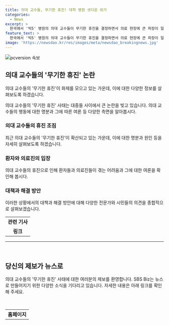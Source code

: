 ```yaml
---
title: 의대 교수들, 무기한 휴진! 대학 병원 셧다운 위기
categories:
  - News
excerpt: >
  한국에서 '빅5' 병원의 의대 교수들이 무기한 휴진을 결정하면서 의료 현장에 큰 파장이 일고 있다. 환자들은 의료진의 불법 행동을 규탄하고, 간호사들은 교수들이 직접 진료 일정을 바꾸어야 한다고 주장하며 논란이 계속되고 있다. 의대 교수들의 무기한 휴진 결정이 진료 밀림을 야기하고, 환자들의 눈물로 이어지는 상황이 전면 취재되고 있다.
feature_text: >
  한국에서 '빅5' 병원의 의대 교수들이 무기한 휴진을 결정하면서 의료 현장에 큰 파장이 일고 있다. 환자들은 의료진의 불법 행동을 규탄하고, 간호사들은 교수들이 직접 진료 일정을 바꾸어야 한다고 주장하며 논란이 계속되고 있다. 의대 교수들의 무기한 휴진 결정이 진료 밀림을 야기하고, 환자들의 눈물로 이어지는 상황이 전면 취재되고 있다.
image: 'https://newsdao.kr/res/images/meta/newsdao_breakingnews.jpg'
---
```


<p><img src="https://newsdao.kr/res/images/meta/newsdao_breakingnews.jpg" alt="pcversion 속보" /></p>

<h2 data-ke-size="size26">의대 교수들의 '무기한 휴진' 논란</h2>

<p>의대 교수들의 '무기한 휴진'이 화제를 모으고 있는 가운데, 이에 대한 다양한 정보를 살펴보도록 하겠습니다.</p>

<p data-ke-size="size16">의대 교수들의 '무기한 휴진' 사태는 대중들 사이에서 큰 논란을 빚고 있습니다. 의대 교수들의 행동에 대한 명분과 그에 따른 여론 등 다양한 측면을 알아봅시다.</p>

<h3>의대 교수들의 휴진 조짐</h3>

<p data-ke-size="size16">최근 의대 교수들의 '무기한 휴진'이 확산되고 있는 가운데, 이에 대한 명분과 원인 등을 자세히 살펴보도록 하겠습니다.</p>

<h3>환자와 의료진의 입장</h3>

<p data-ke-size="size16">의대 교수들의 휴진으로 인해 환자들과 의료진들이 겪는 어려움과 그에 대한 여론을 확인해 봅시다.</p>

<h3>대책과 해결 방안</h3>

<p data-ke-size="size16">이러한 상황에서의 대책과 해결 방안에 대해 다양한 전문가와 시민들의 의견을 종합적으로 살펴보겠습니다.</p>

<table>
  <tr>
    <td style="text-align: center; height: 17px;"><b>관련 기사</b></td>
  </tr>
  <tr>
    <td style="text-align: center; height: 17px;"><b>링크</b></td>
  </tr>
</table>

<hr>

<p data-ke-size="size16">&nbsp;</p>

<h2 data-ke-size="size26">당신의 제보가 뉴스로</h2>

<p data-ke-size="size16">의대 교수들의 '무기한 휴진' 사태에 대한 여러분의 제보를 환영합니다. SBS Biz는 뉴스로 만들어지기 위한 다양한 소식을 기다리고 있습니다. 자세한 내용은 아래 링크를 확인해 주세요.</p>

<p data-ke-size="size16">&nbsp;</p>

<table>
  <tr>
    <td style="text-align: center; height: 17px;"><b>홈페이지</b></td>
  </tr>
</table>

